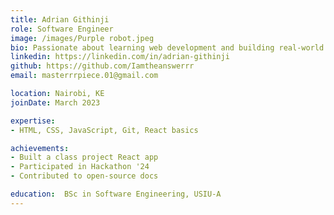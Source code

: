 ```yaml
---
title: Adrian Githinji
role: Software Engineer
image: /images/Purple robot.jpeg
bio: Passionate about learning web development and building real-world projects. Enjoys building scalable web applications and working with leading engineering teams.
linkedin: https://linkedin.com/in/adrian-githinji
github: https://github.com/Iamtheanswerrr
email: masterrrpiece.01@gmail.com

location: Nairobi, KE
joinDate: March 2023

expertise:
- HTML, CSS, JavaScript, Git, React basics

achievements:
- Built a class project React app
- Participated in Hackathon '24
- Contributed to open-source docs

education:	BSc in Software Engineering, USIU-A
---
```

